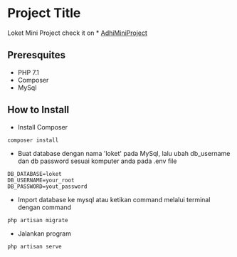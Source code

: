 # Project Title

Loket Mini Project check it on * [AdhiMiniProject](https://adhiminiproject.000webhost.com) 

## Preresquites

* PHP 7.1
* Composer
* MySql

## How to Install
* Install Composer
```
composer install
```
* Buat database dengan nama 'loket' pada MySql, lalu ubah db_username dan db password sesuai komputer anda pada .env file
```
DB_DATABASE=loket
DB_USERNAME=your_root
DB_PASSWORD=yout_password
```
* Import database ke mysql atau ketikan command melalui terminal dengan command  
```
php artisan migrate
```
* Jalankan program
```
php artisan serve
```



